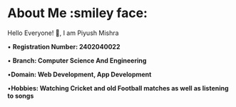 # About Me :smiley face:
Hello Everyone! :wave:, I am Piyush Mishra

• **Registration Number: 2402040022**

• **Branch: Computer Science And Engineering**

•**Domain: Web Development, App Development**

•**Hobbies: Watching Cricket and old Football matches as well as listening to songs**
